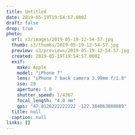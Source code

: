 ```yaml
---
title: Untitled
date: 2019-05-19T19:54:57.000Z
draft: false
drop: true
photo:
  url: s3/images/2019-05-19-12-54-57.jpg
  thumb: s3/thumbs/2019-05-19-12-54-57.jpg
  preview: s3/previews/2019-05-19-12-54-57.jpg
  created: 2019-05-19T19:54:57.000Z
  exif:
    make: Apple
    model: "iPhone 7"
    lens: "iPhone 7 back camera 3.99mm f/1.8"
    iso: 20
    aperture: 1.8
    shutter_speed: 1/4367
    focal_length: "4.0 mm"
    gps: "47.8126222222222 -122.384063888889"
  title: null
  caption: null
links: []
---
```

